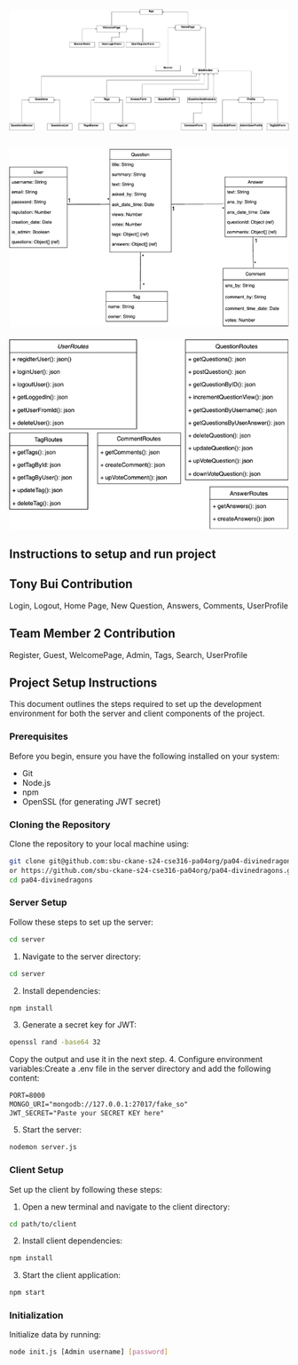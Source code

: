 ![Client Design](images/Client.drawio.png)
---
![Database Design](images/Database.drawio.png)
---
![Server Design](images/Server.drawio.png)
## Instructions to setup and run project

## Tony Bui Contribution
Login, Logout, Home Page, New Question, Answers, Comments, UserProfile
## Team Member 2 Contribution
Register, Guest, WelcomePage, Admin, Tags, Search, UserProfile



## Project Setup Instructions

This document outlines the steps required to set up the development environment for both the server and client components of the project.

### Prerequisites

Before you begin, ensure you have the following installed on your system:
- Git
- Node.js
- npm
- OpenSSL (for generating JWT secret)

### Cloning the Repository

Clone the repository to your local machine using:

```bash
git clone git@github.com:sbu-ckane-s24-cse316-pa04org/pa04-divinedragons.git
or https://github.com/sbu-ckane-s24-cse316-pa04org/pa04-divinedragons.git
cd pa04-divinedragons
```

### Server Setup
Follow these steps to set up the server:

```bash
cd server
```
1. Navigate to the server directory:
```bash
cd server
```
2. Install dependencies:
```bash
npm install
```
3. Generate a secret key for JWT:
```bash
openssl rand -base64 32
```
Copy the output and use it in the next step.
4. Configure environment variables:Create a .env file in the server directory and add the following content:
```
PORT=8000
MONGO_URI="mongodb://127.0.0.1:27017/fake_so"
JWT_SECRET="Paste your SECRET KEY here"
```
5. Start the server:
```bash
nodemon server.js
```
### Client Setup
Set up the client by following these steps:
1. Open a new terminal and navigate to the client directory:
```bash
cd path/to/client
```
2. Install client dependencies:
```bash
npm install
```
3. Start the client application:
```bash
npm start
```

### Initialization
Initialize data by running:
```bash
node init.js [Admin username] [password]
```







